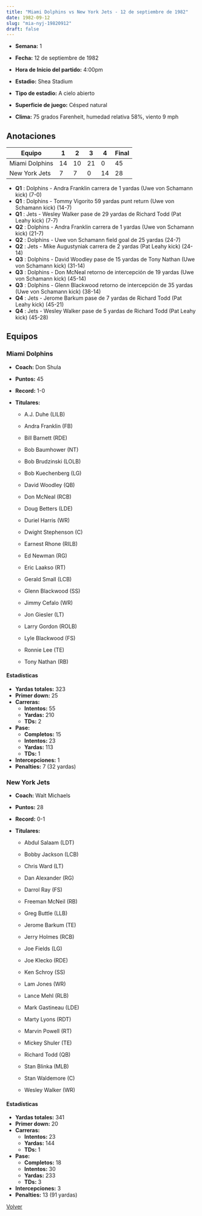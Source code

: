 ```yaml
---
title: "Miami Dolphins vs New York Jets - 12 de septiembre de 1982"
date: 1982-09-12
slug: "mia-nyj-19820912"
draft: false
---
```


* **Semana:** 1
* **Fecha:** 12 de septiembre de 1982

* **Hora de Inicio del partido:** 4:00pm
* **Estadio:** Shea Stadium
* **Tipo de estadio:** A cielo abierto
* **Superficie de juego:** Césped natural
* **Clima:** 75 grados Farenheit, humedad relativa 58%, viento 9 mph





## Anotaciones
| Equipo | 1 | 2 | 3 | 4 | Final |
|--------|---|---|---|---|-------|
| Miami Dolphins  | 14 | 10 | 21 | 0  | 45 |
| New York Jets  | 7 | 7 | 0 | 14  | 28 |
* **Q1** : Dolphins - Andra Franklin carrera de 1 yardas (Uwe von Schamann kick) (7-0)
* **Q1** : Dolphins - Tommy Vigorito 59 yardas punt return (Uwe von Schamann kick) (14-7)
* **Q1** : Jets - Wesley Walker pase de 29 yardas de Richard Todd (Pat Leahy kick) (7-7)
* **Q2** : Dolphins - Andra Franklin carrera de 1 yardas (Uwe von Schamann kick) (21-7)
* **Q2** : Dolphins - Uwe von Schamann field goal de 25 yardas (24-7)
* **Q2** : Jets - Mike Augustyniak carrera de 2 yardas (Pat Leahy kick) (24-14)
* **Q3** : Dolphins - David Woodley pase de 15 yardas de Tony Nathan (Uwe von Schamann kick) (31-14)
* **Q3** : Dolphins - Don McNeal retorno de intercepción de 19 yardas (Uwe von Schamann kick) (45-14)
* **Q3** : Dolphins - Glenn Blackwood retorno de intercepción de 35 yardas (Uwe von Schamann kick) (38-14)
* **Q4** : Jets - Jerome Barkum pase de 7 yardas de Richard Todd (Pat Leahy kick) (45-21)
* **Q4** : Jets - Wesley Walker pase de 5 yardas de Richard Todd (Pat Leahy kick) (45-28)


## Equipos


### Miami Dolphins
* **Coach:** Don Shula
* **Puntos:** 45
* **Record:** 1-0
* **Titulares:** 

  * A.J. Duhe (LILB) 

  * Andra Franklin (FB) 

  * Bill Barnett (RDE) 

  * Bob Baumhower (NT) 

  * Bob Brudzinski (LOLB) 

  * Bob Kuechenberg (LG) 

  * David Woodley (QB) 

  * Don McNeal (RCB) 

  * Doug Betters (LDE) 

  * Duriel Harris (WR) 

  * Dwight Stephenson (C) 

  * Earnest Rhone (RILB) 

  * Ed Newman (RG) 

  * Eric Laakso (RT) 

  * Gerald Small (LCB) 

  * Glenn Blackwood (SS) 

  * Jimmy Cefalo (WR) 

  * Jon Giesler (LT) 

  * Larry Gordon (ROLB) 

  * Lyle Blackwood (FS) 

  * Ronnie Lee (TE) 

  * Tony Nathan (RB) 

#### Estadísticas
* **Yardas totales:** 323
* **Primer down:** 25
* **Carreras:**
  * **Intentos:** 55
  * **Yardas:** 210
  * **TDs:** 2
* **Pase:**
  * **Completos:** 15
  * **Intentos:** 23
  * **Yardas:** 113
  * **TDs:** 1
* **Intercepciones:** 1
* **Penalties:** 7 (32 yardas)

### New York Jets
* **Coach:** Walt Michaels
* **Puntos:** 28
* **Record:** 0-1
* **Titulares:** 

  * Abdul Salaam (LDT) 

  * Bobby Jackson (LCB) 

  * Chris Ward (LT) 

  * Dan Alexander (RG) 

  * Darrol Ray (FS) 

  * Freeman McNeil (RB) 

  * Greg Buttle (LLB) 

  * Jerome Barkum (TE) 

  * Jerry Holmes (RCB) 

  * Joe Fields (LG) 

  * Joe Klecko (RDE) 

  * Ken Schroy (SS) 

  * Lam Jones (WR) 

  * Lance Mehl (RLB) 

  * Mark Gastineau (LDE) 

  * Marty Lyons (RDT) 

  * Marvin Powell (RT) 

  * Mickey Shuler (TE) 

  * Richard Todd (QB) 

  * Stan Blinka (MLB) 

  * Stan Waldemore (C) 

  * Wesley Walker (WR) 

#### Estadísticas
* **Yardas totales:** 341
* **Primer down:** 20
* **Carreras:**
  * **Intentos:** 23
  * **Yardas:** 144
  * **TDs:** 1
* **Pase:**
  * **Completos:** 18
  * **Intentos:** 30
  * **Yardas:** 233
  * **TDs:** 3
* **Intercepciones:** 3
* **Penalties:** 13 (91 yardas)


[Volver](/historia/1982)
